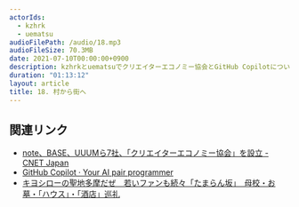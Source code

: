 ```yaml
---
actorIds:
  - kzhrk
  - uematsu
audioFilePath: /audio/18.mp3
audioFileSize: 70.3MB
date: 2021-07-10T00:00:00+0900
description: kzhrkとuematsuでクリエイターエコノミー協会とGitHub Copilotについて話しました。
duration: "01:13:12"
layout: article
title: 18. 村から街へ
---
```


## 関連リンク

<!-- prettier-ignore -->
- [note、BASE、UUUMら7社、「クリエイターエコノミー協会」を設立 - CNET Japan](https://japan.cnet.com/article/35173612/)
- [GitHub Copilot · Your AI pair programmer](https://copilot.github.com/)
- [キヨシローの聖地多摩だぜ　若いファンも続々「たまらん坂」　母校・お墓・「ハウス」・「酒店」巡礼](https://www.tokyo-np.co.jp/article/105348)
